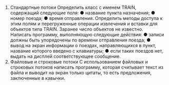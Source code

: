 1. Стандартные потоки
Определить класс с именем TRAIN, содержащий следующие поля:
● название пункта назначения;
● номер поезда;
● время отправления.
Определить методы доступа к этим полям и перегруженные операции
извлечения и вставки для объектов типа TRAIN.
Заранее число объектов не известно.
Написать программу, выполняющую следующие действия:
● записи должны быть упорядочены по времени отправления поезда;
● вывод на экран информации о поездах, направляющихся в пункт,
название которого введено с клавиатуры;
● если таких поездов нет, выдать на дисплей соответствующее
сообщение.
2. Файловые и строковые потоки
С использованием файловых и строковых потоков написать программу,
которая считывает текст из файла и выводит на экран только цитаты, то есть
предложения, заключенные в кавычки.